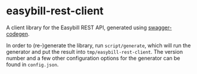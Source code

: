 # easybill-rest-client

A client library for the Easybill REST API, generated using
[swagger-codegen](https://github.com/swagger-api/swagger-codegen).

In order to (re-)generate the library, run `script/generate`, which will
run the generator and put the result into `tmp/easybill-rest-client`. 
The version number and a few other configuration options for the
generator can be found in `config.json`.
